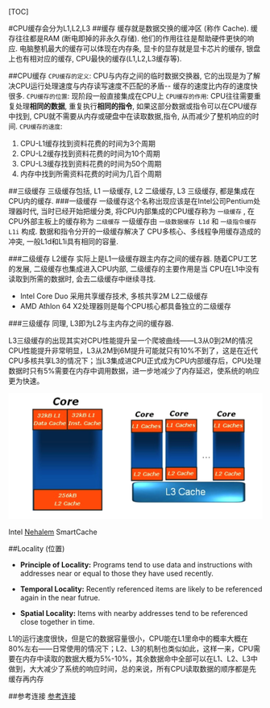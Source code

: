 [TOC]

#CPU缓存会分为L1,L2,L3
##缓存
缓存就是数据交换的缓冲区 (称作 Cache). 缓存往往都是RAM (断电即掉的非永久存储). 他们的作用往往是帮助硬件更快的响应. 
电脑整机最大的缓存可以体现在内存条, 显卡的显存就是显卡芯片的缓存, 银盘上也有相对应的缓存, CPU最快的缓存(L1,L2,L3缓存等). 

##CPU缓存
`CPU缓存的定义`: CPU与内存之间的临时数据交换器, 它的出现是为了解决CPU运行处理速度与内存读写速度不匹配的矛盾-- 缓存的速度比内存的速度快很多.
`CPU缓存的位置`: 现阶段一般直接集成在CPU上
`CPU缓存的作用`: CPU往往需要重复处理**相同的数据**, 重复执行**相同的指令**, 如果这部分数据或指令可以在CPU缓存中找到, CPU就不需要从内存或硬盘中在读取数据,指令, 从而减少了整机响应的时间. 
`CPU缓存的速度`: 
1. CPU-L1缓存找到资料花费的时间为3个周期
2. CPU-L2缓存找到资料花费的时间为10个周期
3. CPU-L3缓存找到资料花费的时间为50个周期
4. 内存中找到所需资料花费的时间为几百个周期

##三级缓存
三级缓存包括, L1 一级缓存, L2 二级缓存, L3 三级缓存, 都是集成在CPU内的缓存. 
###一级缓存
一级缓存这个名称出现应该是在Intel公司Pentium处理器时代, 当时已经开始把缓分类, 将CPU内部集成的CPU缓存称为 `一级缓存` , 在CPU外部主板上的缓存称为 `二级缓存`
一级缓存由 `一级数据缓存 L1d` 和 `一级指令缓存 L1i` 构成. 数据和指令分开的一级缓存解决了 CPU多核心、多线程争用缓存造成的冲突, 一般L1d和L1i具有相同的容量. 

###二级缓存
L2缓存 实际上是L1一级缓存跟主内存之间的缓存器. 
随着CPU工艺的发展, 二级缓存也集成进入CPU内部, 二级缓存的主要作用是当 CPU在L1中没有读取到所需的数据时, 会去二级缓存中继续寻找. 

* Intel Core Duo 采用共享缓存技术, 多核共享2M L2二级缓存
* AMD Athlon 64 X2处理器则是每个CPU核心都具备独立的二级缓存

###三级缓存
同理, L3即为L2与主内存之间的缓存器. 

L3三级缓存的出现其实对CPU性能提升呈一个爬坡曲线——L3从0到2M的情况CPU性能提升非常明显，L3从2M到6M提升可能就只有10%不到了，这是在近代CPU多核共享L3的情况下；当L3集成进CPU正式成为CPU内部缓存后，CPU处理数据时只有5%需要在内存中调用数据，进一步地减少了内存延迟，使系统的响应更为快速。

![IntelNehalemSmartCache](../images/IntelNehalemSmartCache.png)

Intel [Nehalem](https://lwn.net/Articles/252125/) SmartCache 



##Locality (位置)
* **Principle of Locality:** Programs tend to use data and instructions with addresses near or equal to those they have used recently.

* **Temporal Locality:** Recently referenced items are likely to be referenced again in the near futrue.

* **Spatial Locality:** Items with nearby addresses tend to be referenced close together in time.  

L1的运行速度很快，但是它的数据容量很小，CPU能在L1里命中的概率大概在80%左右——日常使用的情况下；L2、L3的机制也类似如此，这样一来，CPU需要在内存中读取的数据大概为5%-10%，其余数据命中全部可以在L1、L2、L3中做到，大大减少了系统的响应时间，总的来说，所有CPU读取数据的顺序都是先缓存再内存

##参考连接
[参考连接](https://www.expreview.com/60872.html)
